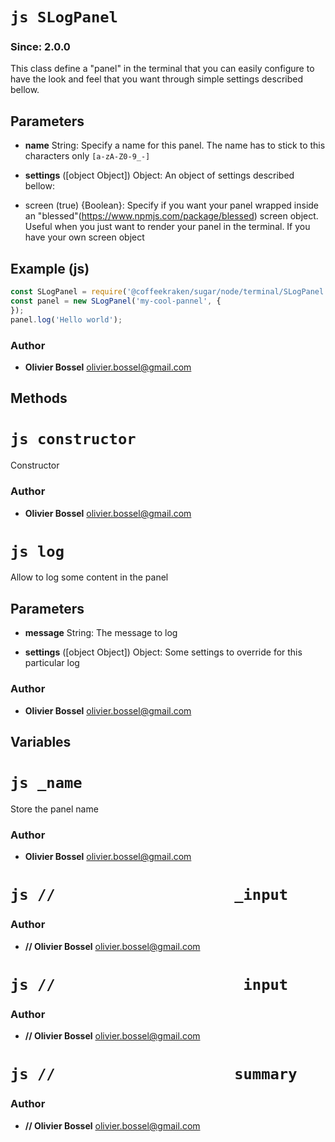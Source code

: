 


<!-- @namespace    sugar.node.blessed -->
<!-- @name    SLogPanel -->

# ```js SLogPanel ```
### Since: 2.0.0

This class define a "panel" in the terminal that you can easily configure to have the look and feel that you want
through simple settings described bellow.

## Parameters

- **name**  String: Specify a name for this panel. The name has to stick to this characters only ```[a-zA-Z0-9_-]```

- **settings** ([object Object]) Object: An object of settings described bellow:
- screen (true) {Boolean}: Specify if you want your panel wrapped inside an "blessed"(https://www.npmjs.com/package/blessed) screen object. Useful when you just want to render your panel in the terminal. If you have your own screen object



## Example (js)

```js
const SLogPanel = require('@coffeekraken/sugar/node/terminal/SLogPanel');
const panel = new SLogPanel('my-cool-pannel', {
});
panel.log('Hello world');
```


### Author
- **Olivier Bossel** <a href="mailto:olivier.bossel@gmail.com">olivier.bossel@gmail.com</a> 


## Methods



<!-- @name    constructor -->

# ```js constructor ```


Constructor




### Author
- **Olivier Bossel** <a href="mailto:olivier.bossel@gmail.com">olivier.bossel@gmail.com</a> 




<!-- @name    log -->

# ```js log ```


Allow to log some content in the panel

## Parameters

- **message**  String: The message to log

- **settings** ([object Object]) Object: Some settings to override for this particular log




### Author
- **Olivier Bossel** <a href="mailto:olivier.bossel@gmail.com">olivier.bossel@gmail.com</a> 


## Variables



<!-- @name    _name -->

# ```js _name ```


Store the panel name



### Author
- **Olivier Bossel** <a href="mailto:olivier.bossel@gmail.com">olivier.bossel@gmail.com</a> 




<!-- @name    //                    _input -->

# ```js //                    _input ```






### Author
- **//      Olivier Bossel** <a href="mailto:olivier.bossel@gmail.com">olivier.bossel@gmail.com</a> 




<!-- @name    //                     input -->

# ```js //                     input ```






### Author
- **//      Olivier Bossel** <a href="mailto:olivier.bossel@gmail.com">olivier.bossel@gmail.com</a> 




<!-- @name    //                    summary -->

# ```js //                    summary ```






### Author
- **//      Olivier Bossel** <a href="mailto:olivier.bossel@gmail.com">olivier.bossel@gmail.com</a> 

